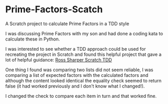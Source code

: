 # Prime-Factors-Scatch
A Scratch project to calculate Prime Factors in a TDD style

I was discussing Prime Factors with my son and had done a coding kata to calculate these in Python. 

I was interested to see whether a TDD approach could be used for recreating the project in Scratch and found this helpful project that gave a lot of helpful guidance: [Ross Sharper Scratch TDD](https://github.com/rossharper/ScratchTDD)

One thing I found was comparing two lists did not seem reliable, I was comparing a list of expected factors with the calculated factors and although the content looked identical the equality check seemed to return false (it had worked previously and I don't know what I changed!).

I changed the check to compare each item in turn and that worked fine.
